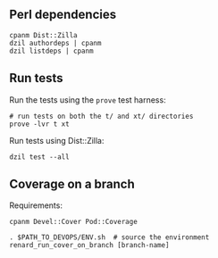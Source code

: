 ## Perl dependencies

```shell
cpanm Dist::Zilla
dzil authordeps | cpanm
dzil listdeps | cpanm
```

## Run tests

Run the tests using the `prove` test harness:

```shell
# run tests on both the t/ and xt/ directories
prove -lvr t xt
```

Run tests using Dist::Zilla:
```shell
dzil test --all
```

## Coverage on a branch

Requirements:

```shell
cpanm Devel::Cover Pod::Coverage
```

```shell
. $PATH_TO_DEVOPS/ENV.sh  # source the environment
renard_run_cover_on_branch [branch-name]
```
